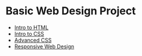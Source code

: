 # Basic Web Design Project
<ul>
<li><a href="intro_to_html/index.html" target="_blank">Intro to HTML</a></li>
<li><a href="intro_to_css/index.html" target="_blank">Intro to CSS</a></li>
<li><a href="adv_css/index.html" target="_blank">Advanced CSS</a></li>
<li><a href="respon_web/index.html" target="_blank">Responsive Web Design</a></li>
</ul>